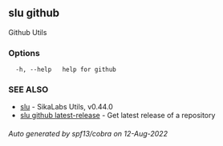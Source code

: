 ## slu github

Github Utils

### Options

```
  -h, --help   help for github
```

### SEE ALSO

* [slu](slu.md)	 - SikaLabs Utils, v0.44.0
* [slu github latest-release](slu_github_latest-release.md)	 - Get latest release of a repository

###### Auto generated by spf13/cobra on 12-Aug-2022
